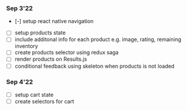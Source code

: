 ### Sep 3'22

-   [-] setup react native navigation
-   [ ] setup products state
-   [ ] include additonal info for each product e.g. image, rating, remaining inventory
-   [ ] create products selector using redux saga
-   [ ] render products on Results.js
-   [ ] conditional feedback using skeleton when products is not loaded

### Sep 4'22

-   [ ] setup cart state
-   [ ] create selectors for cart
